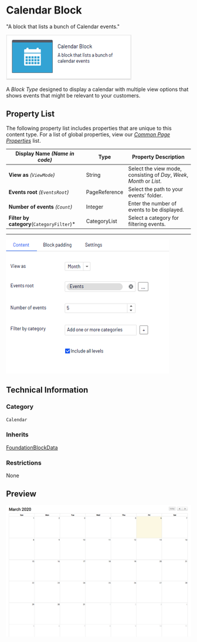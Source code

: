 # Calendar Block
"A block that lists a bunch of Calendar events."

![Calendar Block](Screenshots/Calendar%20Block%20-%20icon.png)

A *Block Type* designed to display a calendar with multiple view options that shows events that might be relevant to your customers.

## Property List
The following property list includes properties that are unique to this content type. For a list of global properties, view our [*Common Page Properties*](../../Common%20Page%20Properties.md) list.

Display Name *(Name in code)* | Type | Property Description
--------------|------|---------------
**View as** *(`ViewMode`)* | String | Select the view mode, consisting of *Day*, *Week*, *Month* or *List*.
**Events root** *(`EventsRoot`)* | PageReference | Select the path to your events' folder.
**Number of events** *(`Count`)* | Integer | Enter the number of events to be displayed.
**Filter by category**(`CategoryFilter`)* | CategoryList | Select a category for filtering events.


** **
![Calendar Block - Content tab](Screenshots/Calendar%20Block%20-%20Content%20tab.png)

## Technical Information

### Category
`Calendar`

### Inherits
[FoundationBlockData](Foundation%20Block%20Data%20Block.md)

### Restrictions
None

## Preview
![Calendar Block - Preview](Screenshots/Calendar%20Block%20-%20Preview.png)
